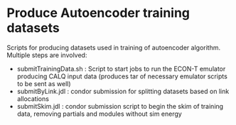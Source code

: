 # Produce Autoencoder training datasets

Scripts for producing datasets used in training of autoencoder algorithm.  Multiple steps are involved:

 * submitTrainingData.sh : Script to start jobs to run the ECON-T emulator producing CALQ input data (produces tar of necessary emulator scripts to be sent as well)
 * submitByLink.jdl : condor submission for splitting datasets based on link allocations
 * submitSkim.jdl : condor submission script to begin the skim of training data, removing partials and modules without sim energy


